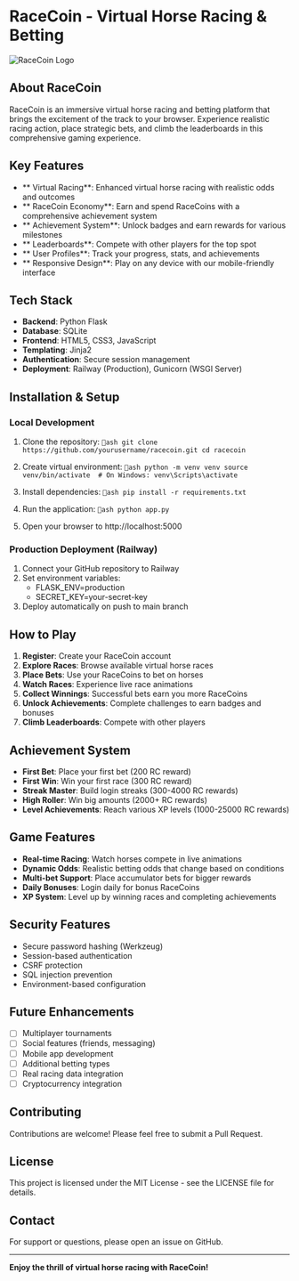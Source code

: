 ﻿# RaceCoin - Virtual Horse Racing & Betting

![RaceCoin Logo](https://img.shields.io/badge/RaceCoin-Virtual%20Horse%20Racing-yellow?style=for-the-badge)

##  About RaceCoin

RaceCoin is an immersive virtual horse racing and betting platform that brings the excitement of the track to your browser. Experience realistic racing action, place strategic bets, and climb the leaderboards in this comprehensive gaming experience.

##  Key Features

- ** Virtual Racing**: Enhanced virtual horse racing with realistic odds and outcomes
- ** RaceCoin Economy**: Earn and spend RaceCoins with a comprehensive achievement system
- ** Achievement System**: Unlock badges and earn rewards for various milestones
- ** Leaderboards**: Compete with other players for the top spot
- ** User Profiles**: Track your progress, stats, and achievements
- ** Responsive Design**: Play on any device with our mobile-friendly interface

##  Tech Stack

- **Backend**: Python Flask
- **Database**: SQLite
- **Frontend**: HTML5, CSS3, JavaScript
- **Templating**: Jinja2
- **Authentication**: Secure session management
- **Deployment**: Railway (Production), Gunicorn (WSGI Server)

##  Installation & Setup

### Local Development

1. Clone the repository:
`ash
git clone https://github.com/yourusername/racecoin.git
cd racecoin
`

2. Create virtual environment:
`ash
python -m venv venv
source venv/bin/activate  # On Windows: venv\Scripts\activate
`

3. Install dependencies:
`ash
pip install -r requirements.txt
`

4. Run the application:
`ash
python app.py
`

5. Open your browser to http://localhost:5000

### Production Deployment (Railway)

1. Connect your GitHub repository to Railway
2. Set environment variables:
   - FLASK_ENV=production
   - SECRET_KEY=your-secret-key
3. Deploy automatically on push to main branch

##  How to Play

1. **Register**: Create your RaceCoin account
2. **Explore Races**: Browse available virtual horse races
3. **Place Bets**: Use your RaceCoins to bet on horses
4. **Watch Races**: Experience live race animations
5. **Collect Winnings**: Successful bets earn you more RaceCoins
6. **Unlock Achievements**: Complete challenges to earn badges and bonuses
7. **Climb Leaderboards**: Compete with other players

##  Achievement System

- **First Bet**: Place your first bet (200 RC reward)
- **First Win**: Win your first race (300 RC reward)  
- **Streak Master**: Build login streaks (300-4000 RC rewards)
- **High Roller**: Win big amounts (2000+ RC rewards)
- **Level Achievements**: Reach various XP levels (1000-25000 RC rewards)

##  Game Features

- **Real-time Racing**: Watch horses compete in live animations
- **Dynamic Odds**: Realistic betting odds that change based on conditions
- **Multi-bet Support**: Place accumulator bets for bigger rewards
- **Daily Bonuses**: Login daily for bonus RaceCoins
- **XP System**: Level up by winning races and completing achievements

##  Security Features

- Secure password hashing (Werkzeug)
- Session-based authentication
- CSRF protection
- SQL injection prevention
- Environment-based configuration

##  Future Enhancements

- [ ] Multiplayer tournaments
- [ ] Social features (friends, messaging)
- [ ] Mobile app development
- [ ] Additional betting types
- [ ] Real racing data integration
- [ ] Cryptocurrency integration

##  Contributing

Contributions are welcome! Please feel free to submit a Pull Request.

##  License

This project is licensed under the MIT License - see the LICENSE file for details.

##  Contact

For support or questions, please open an issue on GitHub.

---

**Enjoy the thrill of virtual horse racing with RaceCoin!** 
